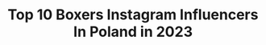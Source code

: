 ---
title: Top 10 Boxers Instagram Influencers In Poland in 2023
description: >-
  Find top boxers Instagram influencers in Poland in 2023. Most popular hashtags: #boxerdog #dogstagram #boxerworld.
platform: Instagram
hits: 9
text_top: Discover the most popular Instagram accounts on inBeat.
text_bottom: Our platform aggregates 9 Instagram influencers like this in Poland for you to collaborate.
profiles:
  - username: "maciej.sulecki"
    fullname: >-
      Maciej Sulęcki
    bio: >-
      Professional Polish boxer 👊 Boxing trainer, dumny tata małej Melanii, przyszły Mistrz Świata 🏆 Współpraca: kontakt@zeroszesc.pl
    location: "Poland"
    followers: 22492
    engagement: 310
    commentsToLikes: 0.027372
    id: ck55j4rt6w9kc0i11zk2cjdmy
    verified: false
    hashtags: "#familytime, #kinderparty, #coreczkatatusia"
  - username: "artur_szpilka"
    fullname: >-
      Artur Szpilka
    bio: >-
      Professional Heavyweight boxer 🇵🇱📌🐗 Manager Katarzyna Stachura ☎️ +48 609 192 195 📩manager@arturszpilka.com
    location: "Poland"
    followers: 211562
    engagement: 255
    commentsToLikes: 0.021189
    id: ck0vvst0kqlsc0i1972zgwxym
    verified: false
    hashtags: "#prawohandlowe, #prawogospodarcze, #prawopracy, #poste"
  - username: "dimek.js"
    fullname: >-
      Wojciech | Web Developer
    bio: >-
      🌐 #BuildUpDevs 💻 #WebDeveloper 🕸️ #cybersecurity 🇵🇱 Poland ☕ Coffee Passionate 🐺 Dog Owner ⚔️ Norse 🎮 Gamer 🥊#boxer wannabe 👇My articles👇
    location: "Poland"
    followers: 9408
    engagement: 567
    commentsToLikes: 0.066077
    id: ckap6i1cufxac0i78gqc3xsws
    verified: false
    hashtags: "#softwareengineer, #scss, #worldcode, #github"
  - username: "bobaandpiotr"
    fullname: >-
      Boba&Piotr
    bio: >-
      Adventures of Boba & Piotr ☀️🍕🥋🤼‍♀️🏖 🐾+👣=❤️❤️❤️ •••••• FB: boba&piotr #ilovemyboxer #brolove
    location: "Poland"
    followers: 3427
    engagement: 1831
    commentsToLikes: 0.028202
    id: ck8t6vbohetcm0j78acow434b
    verified: false
    hashtags: "#sleepingboxers, #mansbestfriend, #ilovedogs, #boxernation"
  - username: "beata_walczynska"
    fullname: >-
      
    bio: >-
      #poznań #poland 🇵🇱 architect📐#art #architecture #traveling 📷 #music 🎶 #impressions🌅 #travel➡️ =all photos & copyright are mine, don't copy=
    location: "Poland"
    followers: 11226
    engagement: 1673
    commentsToLikes: 0.066285
    id: ck13azgmrsy100i19khq0qwde
    verified: false
    hashtags: "#rabowice, #summertime, #poznancity, #amateurphotography"
  - username: "_marcinprokop_"
    fullname: >-
      Marcin Prokop
    bio: >-
      TVN
    location: "Poland"
    followers: 575807
    engagement: 209
    commentsToLikes: 0.011896
    id: ck5bw5ltml1gq0i11vpf6ymr4
    verified: false
    hashtags: "#in, #empik, #sun, #my"
  - username: "pastuszki"
    fullname: >-
      Cyga, Sparta, Kroshka & Goose
    bio: >-
      Just three dogs living together but one of them is a Russian spy.
    location: "Poland"
    followers: 2747
    engagement: 2083
    commentsToLikes: 0.092980
    id: ckaov6d4z392b0i78e648bazz
    verified: false
    hashtags: "#bestdog, #fluffykitten, #livelifeoffleash, #bestmeow10k"
  - username: "ewa_dudala"
    fullname: >-
      Ewa Dudała
    bio: >-
      • ewa.dudalaa@gmail.com 📩 colab • model/commercial actress 💁🏻‍♀️ • sport addicted 💪🏼🥊🚴🏻‍♀️/ vege power 🌿 •👇🏼portfolio/commercials
    location: "Poland"
    followers: 11348
    engagement: 550
    commentsToLikes: 0.042060
    id: ckaouwaf0236z0i78qlkdppoa
    verified: false
    hashtags: "#fixiegirl, #streetstyle, #cyclingshots, #cyclingstories"
  - username: "martapalucka"
    fullname: >-
      Miss World Poland 2015
    bio: >-
      Sharing with you my life full of horses, travels and adventures ✌️ Former #beautyqueen 👑 & #model 📍#Sopot, Poland
    location: "Poland"
    followers: 20067
    engagement: 321
    commentsToLikes: 0.024092
    id: ck135hutw1i4f0i19b0u2q5yz
    verified: false
    hashtags: "#equestrian, #autumn, #je, #autumnvibes"
---